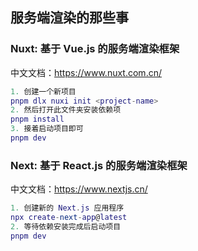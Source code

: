 ## 服务端渲染的那些事

### Nuxt: 基于 Vue.js 的服务端渲染框架

中文文档：https://www.nuxt.com.cn/

```lua
1. 创建一个新项目
pnpm dlx nuxi init <project-name>
2. 然后打开此文件夹安装依赖项
pnpm install
3. 接着启动项目即可
pnpm dev
```

### Next: 基于 React.js 的服务端渲染框架

中文文档：https://www.nextjs.cn/

```lua
1. 创建新的 Next.js 应用程序
npx create-next-app@latest
2. 等待依赖安装完成后启动项目
pnpm dev
```
